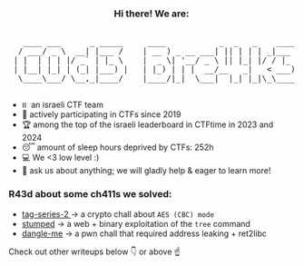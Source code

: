 <h3 align="center">Hi there! We are:</h3>

<pre align="center"> 
   ____ ___      _ _____     ____           _  _   _    _____          
  / ___/ _ \  __| |___ /    | __ ) _ __ ___| || | | | _|___ / _ __ ___ 
 | |  | | | |/ _` | |_ \    |  _ \| '__/ _ \ || |_| |/ / |_ \| '__/ __|
 | |__| |_| | (_| |___) |   | |_) | | |  __/__   _|   < ___) | |  \__ \
  \____\___/ \__,_|____/    |____/|_|  \___|  |_| |_|\_\____/|_|  |___/
                                                                        
</pre>

- <img src="https://upload.wikimedia.org/wikipedia/commons/thumb/d/d4/Flag_of_Israel.svg/468px-Flag_of_Israel.svg.png" height="12" alt="IL" />   an israeli CTF team 
- 💪 actively participating in CTFs since 2019  
- 🏆 among the top of the israeli leaderboard in CTFtime in 2023 and 2024
- 😴 amount of sleep hours deprived by CTFs: 252h
- 💻 We <3 low level :)
- 💬 ask us about anything; we will gladly help & eager to learn more!  

### R43d about some ch411s we solved:
- [tag-series-2 ](https://github.com/C0d3-Bre4k3rs/WolvCTF2024-Writeups/tree/main/tag-series-2) -> a crypto chall about `AES (CBC) mode`  
- [stumped](https://github.com/C0d3-Bre4k3rs/CyberCooperative2023-writeups/tree/main/stumped) -> a web + binary exploitation of the `tree` command  
- [dangle-me](https://github.com/C0d3-Bre4k3rs/PingCTF2023-writeups/tree/main/dangle-me) -> a pwn chall that required address leaking + ret2libc

Check out other writeups below 👇 or above ☝

